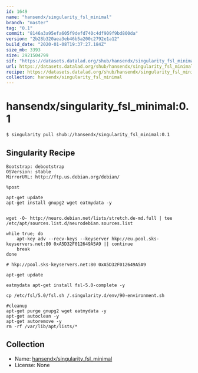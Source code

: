 ```yaml
---
id: 1649
name: "hansendx/singularity_fsl_minimal"
branch: "master"
tag: "0.1"
commit: "8146a3a95efa605f9defd740c4df909f9bd800da"
version: "2b28b320aea3eb46b5a200c2792e1a12"
build_date: "2020-01-08T19:37:27.184Z"
size_mb: 3393
size: 2921504799
sif: "https://datasets.datalad.org/shub/hansendx/singularity_fsl_minimal/0.1/2020-01-08-8146a3a9-2b28b320/2b28b320aea3eb46b5a200c2792e1a12.simg"
url: https://datasets.datalad.org/shub/hansendx/singularity_fsl_minimal/0.1/2020-01-08-8146a3a9-2b28b320/
recipe: https://datasets.datalad.org/shub/hansendx/singularity_fsl_minimal/0.1/2020-01-08-8146a3a9-2b28b320/Singularity
collection: hansendx/singularity_fsl_minimal
---
```


# hansendx/singularity_fsl_minimal:0.1

```bash
$ singularity pull shub://hansendx/singularity_fsl_minimal:0.1
```

## Singularity Recipe

```singularity
Bootstrap: debootstrap
OSVersion: stable
MirrorURL: http://ftp.us.debian.org/debian/

%post

apt-get update
apt-get install gnupg2 wget eatmydata -y 


wget -O- http://neuro.debian.net/lists/stretch.de-md.full | tee /etc/apt/sources.list.d/neurodebian.sources.list

while true; do
	apt-key adv --recv-keys --keyserver hkp://eu.pool.sks-keyservers.net:80 0xA5D32F012649A5A9 || continue
	break
done

# hkp://pool.sks-keyservers.net:80 0xA5D32F012649A5A9

apt-get update 

eatmydata apt-get install fsl-5.0-complete -y

cp /etc/fsl/5.0/fsl.sh /.singularity.d/env/90-environment.sh

#cleanup
apt-get purge gnupg2 wget eatmydata -y
apt-get autoclean -y
apt-get autoremove -y
rm -rf /var/lib/apt/lists/*
```

## Collection

 - Name: [hansendx/singularity_fsl_minimal](https://github.com/hansendx/singularity_fsl_minimal)
 - License: None

